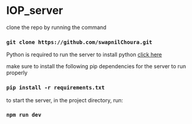 # IOP_server

clone the repo by running the command

### `git clone https://github.com/swapnilChoura.git`


Python is required to run the server
to install python [click here](https://www.python.org/downloads/)

make sure to install the following pip dependencies for the server to run properly

### `pip install -r requirements.txt`

to start the server, in the project directory, run:

### `npm run dev`

